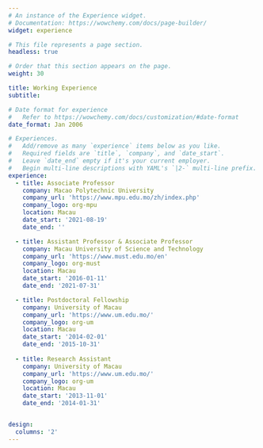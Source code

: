 ```yaml
---
# An instance of the Experience widget.
# Documentation: https://wowchemy.com/docs/page-builder/
widget: experience

# This file represents a page section.
headless: true

# Order that this section appears on the page.
weight: 30

title: Working Experience
subtitle:

# Date format for experience
#   Refer to https://wowchemy.com/docs/customization/#date-format
date_format: Jan 2006

# Experiences.
#   Add/remove as many `experience` items below as you like.
#   Required fields are `title`, `company`, and `date_start`.
#   Leave `date_end` empty if it's your current employer.
#   Begin multi-line descriptions with YAML's `|2-` multi-line prefix.
experience:
  - title: Associate Professor
    company: Macao Polytechnic University
    company_url: 'https://www.mpu.edu.mo/zh/index.php'
    company_logo: org-mpu
    location: Macau
    date_start: '2021-08-19'
    date_end: ''

  - title: Assistant Professor & Associate Professor
    company: Macau University of Science and Technology
    company_url: 'https://www.must.edu.mo/en'
    company_logo: org-must
    location: Macau
    date_start: '2016-01-11'
    date_end: '2021-07-31'

  - title: Postdoctoral Fellowship
    company: University of Macau
    company_url: 'https://www.um.edu.mo/'
    company_logo: org-um
    location: Macau
    date_start: '2014-02-01'
    date_end: '2015-10-31'
    
  - title: Research Assistant
    company: University of Macau
    company_url: 'https://www.um.edu.mo/'
    company_logo: org-um
    location: Macau
    date_start: '2013-11-01'
    date_end: '2014-01-31'


design:
  columns: '2'
---
```

